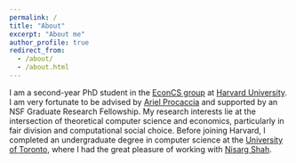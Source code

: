 ```yaml
---
permalink: /
title: "About"
excerpt: "About me"
author_profile: true
redirect_from: 
  - /about/
  - /about.html
---
```


I am a second-year PhD student in the [EconCS group](https://econcs.seas.harvard.edu) at [Harvard University](https://www.seas.harvard.edu). I am very fortunate to be advised by [Ariel Procaccia](http://procaccia.info) and supported by an NSF Graduate Research Fellowship. My research interests lie at the intersection of theoretical computer science and economics, particularly in fair division and computational social choice. Before joining Harvard, I completed an undergraduate degree in computer science at the [University of Toronto](https://www.utoronto.ca), where I had the great pleasure of working with [Nisarg Shah](http://www.cs.toronto.edu/~nisarg/index.html).